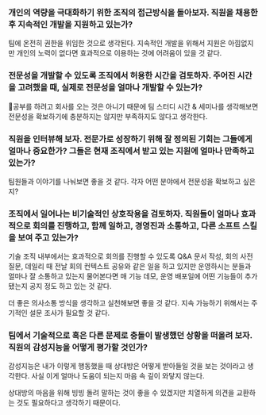 ### 개인의 역량을 극대화하기 위한 조직의 접근방식을 돌아보자. 직원을 채용한 후 지속적인 개발을 지원하고 있는가?
팀에 온전히 권한을 위임한 것으로 생각된다. 지속적인 개발을 위해서 지원은 아낌없지만 개인의 노력이 없다면 효과적으로 이용하는 것에 어려움이 있을 것 같다.
### 전문성을 개발할 수 있도록 조직에서 허용한 시간을 검토하자. 주어진 시간을 고려했을 때, 실제로 전문성을 얼마나 개발할 수 있는가?
공부를 하려고 회사를 오는 것은 아니기 때문에 팀 스터디 시간 & 세미나를 생각해보면 전문성을 확보하기에 충분하지는 않지만 부족하지도 않다고 생각한다.
### 직원을 인터뷰해 보자. 전문가로 성장하기 위해 잘 정의된 기회는 그들에게 얼마나 중요한가? 그들은 현재 조직에서 받고 있는 지원에 얼마나 만족하고 있는가?
팀원들과 이야기를 나눠보면 좋을 것 같다. 각자 어떤 분야에서 전문성을 확보하고 싶은지?
### 조직에서 일어나는 비기술적인 상호작용을 검토하자. 직원들이 얼마나 효과적으로 회의를 진행하고, 함께 일하고, 경영진과 소통하고, 다른 소프트 스킬을 보여 주고 있는가?
기술 조직 내부에서는 효과적으로 회의를 진행할 수 있도록 Q&A 문서 작성, 회의 사전 질문, 데일리 때 전날 회의 컨텍스트 공유와 같은 일을 하고 있지만 운영하시는 분들과 얼마나 잘 소통하고 있는지 물어본다면 매 기능 데모, 운영 배포일에 어떤 기능들이 추가됐는지 공지 정도 하고 있는 것 같다.

더 좋은 의사소통 방식을 생각하고 실천해보면 좋을 것 같다.
지속 가능하기 위해서는 주기적인 설문 조사가 필요할 것 같다.
### 팀에서 기술적으로 혹은 다른 문제로 충돌이 발생했던 상황을 떠올려 보자. 직원의 감성지능을 어떻게 평가할 것인가?
감성지능은 내가 이렇게 행동했을 때 상대방은 어떻게 받아들일 것을 보는 것이라고 생각한다.
사실 이게 얼마나 도움이 되는지 마음 속 깊이 와닿지 않는다.

상대방의 마음을 위해 빙빙 돌려 말하는 것이 좋을 수 있겠지만 치열하게 의견을 교환하는 것도 필요하다고 생각하기 때문이다.